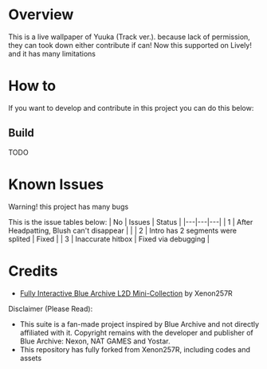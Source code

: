
# Overview
This is a live wallpaper of Yuuka (Track ver.). because lack of permission, they can took down either contribute if can!
Now this supported on Lively! and it has many limitations

# How to 
If you want to develop and contribute in this project you can do this below:
## Build
TODO

# Known Issues
Warning! this project has many bugs

This is the issue tables below:
|  No |  Issues |  Status |
|---|---|---|
|  1 | After Headpatting, Blush can't disappear  |   |
| 2  |  Intro has 2 segments were splited | Fixed  |
| 3  |  Inaccurate hitbox | Fixed via debugging  |

# Credits
- [Fully Interactive Blue Archive L2D Mini-Collection](https://steamcommunity.com/sharedfiles/filedetails/?id=2956165539) by Xenon257R 

Disclaimer (Please Read): 
- This suite is a fan-made project inspired by Blue Archive and not directly affiliated with it. Copyright remains with the developer and publisher of Blue Archive: Nexon, NAT GAMES and Yostar.
- This repository has fully forked from Xenon257R, including codes and assets

